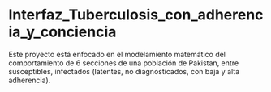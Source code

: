 # Interfaz_Tuberculosis_con_adherencia_y_conciencia
Este proyecto está enfocado en el modelamiento matemático del comportamiento de 6 secciones de una población de Pakistan, entre susceptibles, infectados (latentes, no diagnosticados, con baja y alta adherencia).
